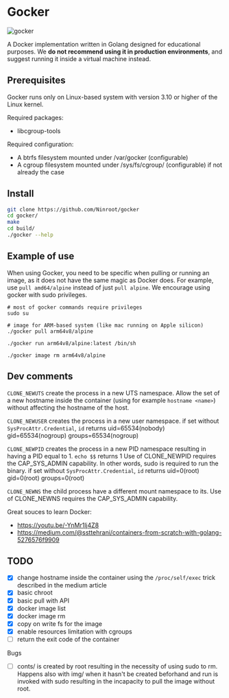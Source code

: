 # Gocker

![gocker](https://user-images.githubusercontent.com/11426226/212131970-c8f78c2c-3441-44d9-bffb-07793f145e87.png)

A Docker implementation written in Golang designed for educational purposes. We __do not recommend using it in production environments__, and suggest running it inside a virtual machine instead.

## Prerequisites

Gocker runs only on Linux-based system with version 3.10 or higher of the Linux kernel.

Required packages:
- libcgroup-tools

Required configuration:
- A btrfs filesystem mounted under /var/gocker (configurable)
- A cgroup filesystem mounted under /sys/fs/cgroup/ (configurable) if not already the case

## Install

```bash
git clone https://github.com/Ninroot/gocker
cd gocker/
make
cd build/
./gocker --help
```

## Example of use

When using Gocker, you need to be specific when pulling or running an image, as it does not have the same magic as Docker does. For example, use `pull amd64/alpine` instead of just `pull alpine`. We encourage using gocker with sudo privileges.

```shell
# most of gocker commands require privileges
sudo su

# image for ARM-based system (like mac running on Apple silicon)
./gocker pull arm64v8/alpine

./gocker run arm64v8/alpine:latest /bin/sh

./gocker image rm arm64v8/alpine
```

## Dev comments

`CLONE_NEWUTS` create the process in a new UTS namespace.
Allow the set of a new hostname inside the container (using for example `hostname <name>`) without affecting the hostname of the host.

`CLONE_NEWUSER` creates the process in a new user namespace.
if set without `SysProcAttr.Credential`, `id` returns uid=65534(nobody) gid=65534(nogroup) groups=65534(nogroup)

`CLONE_NEWPID` creates the process in a new PID namespace resulting in having a PID equal to 1.
`echo $$` returns 1
Use of CLONE_NEWPID requires the CAP_SYS_ADMIN capability. In other words, sudo is required to run the binary.
if set without `SysProcAttr.Credential`, `id` returns uid=0(root) gid=0(root) groups=0(root)

`CLONE_NEWNS` the child process have a different mount namespace to its.
Use of CLONE_NEWNS requires the CAP_SYS_ADMIN capability.

Great souces to learn Docker:
- https://youtu.be/-YnMr1lj4Z8
- https://medium.com/@ssttehrani/containers-from-scratch-with-golang-5276576f9909

## TODO
- [x] change hostname inside the container using the `/proc/self/exec` trick described in the medium article
- [x] basic chroot
- [x] basic pull with API
- [x] docker image list
- [x] docker image rm
- [x] copy on write fs for the image
- [x] enable resources limitation with cgroups
- [ ] return the exit code of the container

Bugs
- [ ] conts/ is created by root resulting in the necessity of using sudo to rm. Happens also with img/ when it hasn't be created beforhand and run is invoked with sudo resulting in the incapacity to pull the image without root.